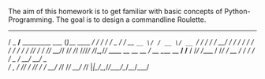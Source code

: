 The aim of this homework is to get familiar with basic concepts of Python-Programming. The goal is to design a commandline Roulette.

  ______                    _             __
 / _ __/__  _________ ___  (_)___  ____ _/ /
  / / / _ \/ ___/ __ `__ \/ / __ \/ __ `/ /
 / / /  __/ /  / / / / / / / / / / /_/ / /
/_/  \___/_/  /_/ /_/ /_/_/_/ /_/\__,_/_/
    ____              __     __  __
   / __ \____  __  __/ /__  / /_/ /____
  / /_/ / __ \/ / / / / _ \/ __/ __/ _ \
 / _, _/ /_/ / /_/ / /  __/ /_/ /_/ __/
/_/ |_|\____/\__,_/_/\___/\__/\__/\___/
